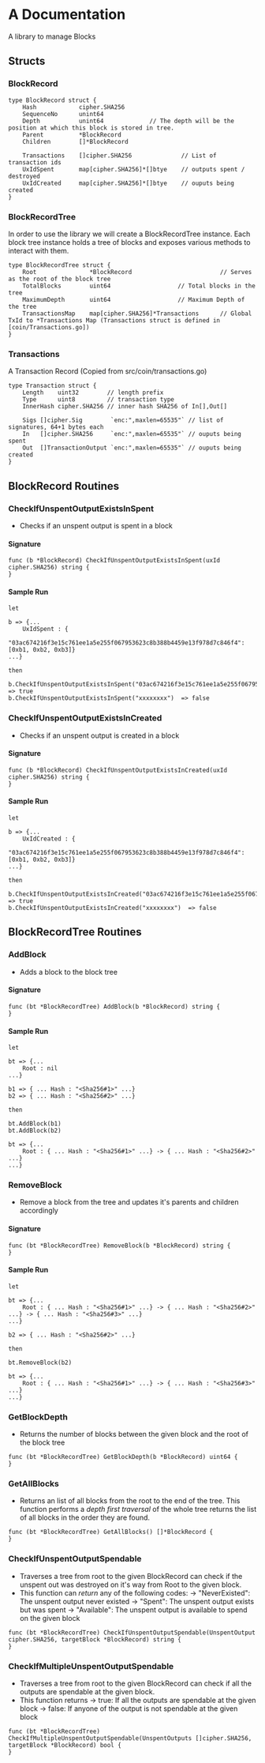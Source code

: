 # A Documentation
A library to manage Blocks

## Structs

### BlockRecord
```
type BlockRecord struct {
    Hash            cipher.SHA256
    SequenceNo      unint64
    Depth           unint64             // The depth will be the position at which this block is stored in tree.
    Parent          *BlockRecord
    Children        []*BlockRecord
    
    Transactions    []cipher.SHA256              // List of transaction ids
    UxIdSpent       map[cipher.SHA256]*[]btye    // outputs spent / destroyed
    UxIdCreated     map[cipher.SHA256]*[]btye    // ouputs being created
}
```

### BlockRecordTree
In order to use the library we will create a BlockRecordTree instance. Each block tree instance holds a tree of blocks and exposes various methods to interact with them. 
```
type BlockRecordTree struct {
    Root               *BlockRecord                         // Serves as the root of the block tree
    TotalBlocks	       uint64				    // Total blocks in the tree
    MaximumDepth       uint64				    // Maximum Depth of the tree
    TransactionsMap    map[cipher.SHA256]*Transactions      // Global TxId to *Transactions Map (Transactions struct is defined in [coin/Transactions.go]) 
}
```

### Transactions
A Transaction Record (Copied from src/coin/transactions.go) 
```
type Transaction struct {
	Length    uint32        // length prefix
	Type      uint8         // transaction type
	InnerHash cipher.SHA256 // inner hash SHA256 of In[],Out[]

	Sigs []cipher.Sig        `enc:",maxlen=65535"` // list of signatures, 64+1 bytes each
	In   []cipher.SHA256     `enc:",maxlen=65535"` // ouputs being spent
	Out  []TransactionOutput `enc:",maxlen=65535"` // ouputs being created
}
```


## BlockRecord Routines

### CheckIfUnspentOutputExistsInSpent
- Checks if an unspent output is spent in a block
#### Signature
```
func (b *BlockRecord) CheckIfUnspentOutputExistsInSpent(uxId cipher.SHA256) string {
}
```
#### Sample Run
```
let 

b => {...
    UxIdSpent : {
        "03ac674216f3e15c761ee1a5e255f067953623c8b388b4459e13f978d7c846f4": [0xb1, 0xb2, 0xb3]}
...}

then

b.CheckIfUnspentOutputExistsInSpent("03ac674216f3e15c761ee1a5e255f067953623c8b388b4459e13f978d7c846f4")  => true
b.CheckIfUnspentOutputExistsInSpent("xxxxxxxx")  => false

```

### CheckIfUnspentOutputExistsInCreated
- Checks if an unspent output is created in a block
#### Signature
```
func (b *BlockRecord) CheckIfUnspentOutputExistsInCreated(uxId cipher.SHA256) string {
}
```
#### Sample Run
```
let 

b => {...
    UxIdCreated : {
        "03ac674216f3e15c761ee1a5e255f067953623c8b388b4459e13f978d7c846f4": [0xb1, 0xb2, 0xb3]}
...}

then

b.CheckIfUnspentOutputExistsInCreated("03ac674216f3e15c761ee1a5e255f067953623c8b388b4459e13f978d7c846f4")  => true
b.CheckIfUnspentOutputExistsInCreated("xxxxxxxx")  => false

```


## BlockRecordTree Routines

### AddBlock
- Adds a block to the block tree
#### Signature
```
func (bt *BlockRecordTree) AddBlock(b *BlockRecord) string {
}
```
#### Sample Run
```
let 

bt => {...
    Root : nil
...}

b1 => { ... Hash : "<Sha256#1>" ...}
b2 => { ... Hash : "<Sha256#2>" ...}

then

bt.AddBlock(b1)
bt.AddBlock(b2)

bt => {...
    Root : { ... Hash : "<Sha256#1>" ...} -> { ... Hash : "<Sha256#2>" ...}
...}

```

### RemoveBlock
- Remove a block from the tree and updates it's parents and children accordingly
#### Signature
```
func (bt *BlockRecordTree) RemoveBlock(b *BlockRecord) string {
}
```
#### Sample Run
```
let 

bt => {...
    Root : { ... Hash : "<Sha256#1>" ...} -> { ... Hash : "<Sha256#2>" ...} -> { ... Hash : "<Sha256#3>" ...} 
...}

b2 => { ... Hash : "<Sha256#2>" ...}

then

bt.RemoveBlock(b2)

bt => {...
    Root : { ... Hash : "<Sha256#1>" ...} -> { ... Hash : "<Sha256#3>" ...}
...}

```

### GetBlockDepth
- Returns the number of blocks between the given block and the root of the block tree
```
func (bt *BlockRecordTree) GetBlockDepth(b *BlockRecord) uint64 {
}
```

### GetAllBlocks
- Returns an list of all blocks from the root to the end of the tree. This function performs a *depth first traversal* of the whole tree returns the list of all blocks 
  in the order they are found. 
```
func (bt *BlockRecordTree) GetAllBlocks() []*BlockRecord {
}
```

### CheckIfUnspentOutputSpendable
- Traverses a tree from root to the given BlockRecord can check if the unspent out was destroyed on it's way from Root to the given block.
- This function can *return* any of the following codes:
  -> "NeverExisted": The unspent output never existed 
  -> "Spent": The unspent output exists but was spent 
  -> "Available": The unspent output is available to spend on the given block
  
```
func (bt *BlockRecordTree) CheckIfUnspentOutputSpendable(UnspentOutput cipher.SHA256, targetBlock *BlockRecord) string {
}
```

### CheckIfMultipleUnspentOutputSpendable
- Traverses a tree from root to the given BlockRecord can check if all the outputs are spendable at the given block.
- This function returns 
  -> true: If all the outputs are spendable at the given block 
  -> false: If anyone of the output is not spendable at the given block 
```
func (bt *BlockRecordTree) CheckIfMultipleUnspentOutputSpendable(UnspentOutputs []cipher.SHA256, targetBlock *BlockRecord) bool {
}
```


